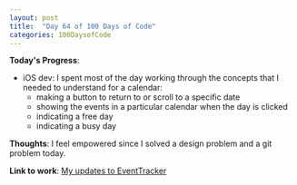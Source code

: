 ```yaml
---
layout: post
title:  "Day 64 of 100 Days of Code"
categories: 100DaysofCode
---
```

**Today's Progress**:
+ iOS dev: I spent most of the day working through the concepts that I needed to understand for a calendar:
    + making a button to return to or scroll to a specific date
    + showing the events in a particular calendar when the day is clicked
    + indicating a free day
    + indicating a busy day

**Thoughts**:  I feel empowered since I solved a design problem and a git problem today. 

**Link to work**: [My updates to EventTracker](https://github.com/monkeywithacupcake/EventTracker)
